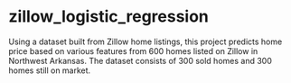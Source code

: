 # zillow_logistic_regression
Using a dataset built from Zillow home listings, this project predicts home price based on various features from 600 homes listed on Zillow in Northwest Arkansas. The dataset consists of 300 sold homes and 300 homes still on market.

